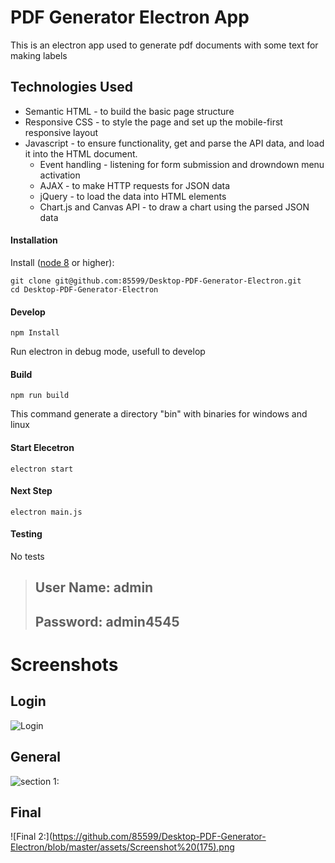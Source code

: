 
# PDF Generator Electron App

 This is an electron app used to generate pdf documents with some text for making labels
 
## Technologies Used

* Semantic HTML - to build the basic page structure
* Responsive CSS - to style the page and set up the mobile-first responsive layout
* Javascript - to ensure functionality, get and parse the API data, and load it into the HTML document.
    * Event handling - listening for form submission and drowndown menu activation
    * AJAX - to make HTTP requests for JSON data
    * jQuery - to load the data into HTML elements 
    * Chart.js and Canvas API - to draw a chart using the parsed JSON data

#### Installation

Install ([node 8](https://nodejs.org/es/download/) or higher):

```
git clone git@github.com:85599/Desktop-PDF-Generator-Electron.git
cd Desktop-PDF-Generator-Electron
```

#### Develop

`npm Install`

Run electron in debug mode, usefull to develop

#### Build

`npm run build`

This command generate a directory "bin" with binaries for windows and linux

#### Start Elecetron

`electron start`

#### Next Step

`electron main.js`

#### Testing

No tests

> ## User Name: admin
> ## Password: admin4545

# Screenshots

## Login

![Login](https://github.com/85599/Desktop-PDF-Generator-Electron/blob/master/assets/Screenshot%20(173).png)

## General

![section 1:](https://github.com/85599/Desktop-PDF-Generator-Electron/blob/master/assets/Screenshot%20(174).png)


## Final
![Final 2:](https://github.com/85599/Desktop-PDF-Generator-Electron/blob/master/assets/Screenshot%20(175).png






